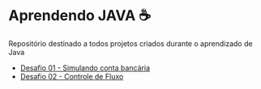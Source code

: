 # **Aprendendo JAVA** ☕

Repositório destinado a todos projetos criados durante o aprendizado de Java

- [Desafio 01 - Simulando conta bancária](https://github.com/AndreiSGomes/aprendendo-java/tree/main/conta-banco)
- [Desafio 02 - Controle de Fluxo](https://github.com/AndreiSGomes/aprendendo-java/tree/main/desafio-controle-fluxo)





